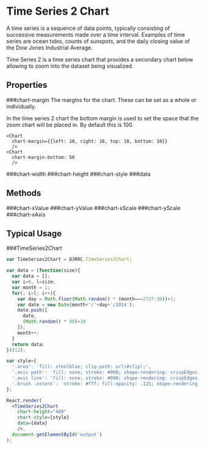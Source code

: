 Time Series 2 Chart
=================

A time series is a sequence of data points, typically consisting of successive measurements made over a time interval. Examples of time series are ocean tides, counts of sunspots, and the daily closing value of the Dow Jones Industrial Average.

Time Series 2 is a time series chart that provides a secondary chart below allowing to zoom into the dataset being visualized.

Properties
---

###chart-margin
The margins for the chart.  These can be set as a whole or individually.

In the time series 2 chart the bottom margin is used to set the space that the zoom chart will be placed in.  By default this is 100.

```
<Chart
  chart-margin={{left: 10, right: 10, top: 10, bottom: 10}}
  />
<Chart
  chart-margin-bottom: 50
  />
```

###chart-width
###chart-height
###chart-style
###data

Methods
---

###chart-xValue
###chart-yValue
###chart-xScale
###chart-yScale
###chart-xAxis

Typical Usage
---

###TimeSeries2Chart

```jsx
var TimeSeries2Chart = D3RRC.TimeSeries2Chart;

var data = (function(size){
  var data = [];
  var i=0, l=size;
  var month = 1;
  for(; i<l; i++){
    var day = Math.floor(Math.random() * (month===2?27:30))+1;
    var date = new Date(month+'/'+day+'/2014');
    data.push([
      date,
      (Math.random() * 90)+10
    ]);
    month++;
  }
  return data;
})(12);

var style={
  '.area': 'fill: steelblue; clip-path: url(#clip);',
  '.axis path': 'fill: none; stroke: #000; shape-rendering: crispEdges;',
  '.axis line': 'fill: none; stroke: #000; shape-rendering: crispEdges;',
  '.brush .extent': 'stroke: #fff; fill-opacity: .125; shape-rendering: crispEdges;',
};

React.render(
  <TimeSeries2Chart
    chart-height="400"
    chart-style={style}
    data={data}
    />,
  document.getElementById('output')
);
```
